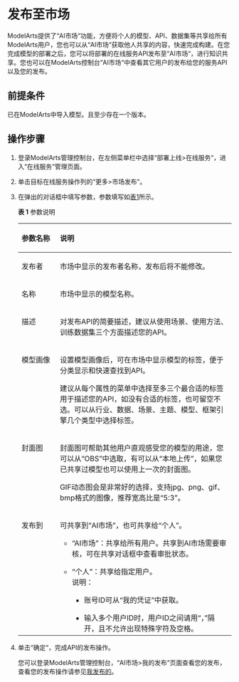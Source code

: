 # 发布至市场<a name="modelarts_23_0064"></a>

ModelArts提供了“AI市场“功能，方便将个人的模型、API、数据集等共享给所有ModelArts用户，您也可以从“AI市场“获取他人共享的内容，快速完成构建。在您完成模型的部署之后，您可以将部署的在线服务API发布至“AI市场“，进行知识共享。您也可以在ModelArts控制台“AI市场“中查看其它用户的发布给您的服务API以及您的发布。

## 前提条件<a name="section1714112917182"></a>

已在ModelArts中导入模型。且至少存在一个版本。

## 操作步骤<a name="section35331163915"></a>

1.  登录ModelArts管理控制台，在左侧菜单栏中选择“部署上线\>在线服务“，进入“在线服务“管理页面。
2.  单击目标在线服务操作列的“更多\>市场发布“。
3.  在弹出的对话框中填写参数，参数填写如[表1](#table5127135124020)所示。

    **表 1**  参数说明

    <a name="table5127135124020"></a>
    <table><thead align="left"><tr id="row121252354404"><th class="cellrowborder" valign="top" width="17.93%" id="mcps1.2.3.1.1"><p id="p41251135194011"><a name="p41251135194011"></a><a name="p41251135194011"></a>参数名称</p>
    </th>
    <th class="cellrowborder" valign="top" width="82.07%" id="mcps1.2.3.1.2"><p id="p01251835174011"><a name="p01251835174011"></a><a name="p01251835174011"></a>说明</p>
    </th>
    </tr>
    </thead>
    <tbody><tr id="row111251935104012"><td class="cellrowborder" valign="top" width="17.93%" headers="mcps1.2.3.1.1 "><p id="p111252358405"><a name="p111252358405"></a><a name="p111252358405"></a>发布者</p>
    </td>
    <td class="cellrowborder" valign="top" width="82.07%" headers="mcps1.2.3.1.2 "><p id="p1612583511401"><a name="p1612583511401"></a><a name="p1612583511401"></a>市场中显示的发布者名称，发布后将不能修改。</p>
    </td>
    </tr>
    <tr id="row61258351405"><td class="cellrowborder" valign="top" width="17.93%" headers="mcps1.2.3.1.1 "><p id="p3125193544010"><a name="p3125193544010"></a><a name="p3125193544010"></a>名称</p>
    </td>
    <td class="cellrowborder" valign="top" width="82.07%" headers="mcps1.2.3.1.2 "><p id="p121251535204014"><a name="p121251535204014"></a><a name="p121251535204014"></a>市场中显示的模型名称。</p>
    </td>
    </tr>
    <tr id="row1312511355404"><td class="cellrowborder" valign="top" width="17.93%" headers="mcps1.2.3.1.1 "><p id="p1312516358402"><a name="p1312516358402"></a><a name="p1312516358402"></a>描述</p>
    </td>
    <td class="cellrowborder" valign="top" width="82.07%" headers="mcps1.2.3.1.2 "><p id="p1412593516404"><a name="p1412593516404"></a><a name="p1412593516404"></a>对发布API的简要描述，建议从使用场景、使用方法、训练数据集三个方面描述您的API。</p>
    </td>
    </tr>
    <tr id="row1512543519406"><td class="cellrowborder" valign="top" width="17.93%" headers="mcps1.2.3.1.1 "><p id="p2125935134016"><a name="p2125935134016"></a><a name="p2125935134016"></a>模型画像</p>
    </td>
    <td class="cellrowborder" valign="top" width="82.07%" headers="mcps1.2.3.1.2 "><p id="p1012583574010"><a name="p1012583574010"></a><a name="p1012583574010"></a>设置模型画像后，可在市场中显示模型的标签，便于分类显示和快速查找到API。</p>
    <p id="p512563518405"><a name="p512563518405"></a><a name="p512563518405"></a>建议从每个属性的菜单中选择至多三个最合适的标签用于描述您的API，如没有合适的标签，也可留空不选。可以从行业、数据、场景、主题、模型、框架引擎几个类型中选择标签。</p>
    </td>
    </tr>
    <tr id="row11126183511406"><td class="cellrowborder" valign="top" width="17.93%" headers="mcps1.2.3.1.1 "><p id="p1812523516402"><a name="p1812523516402"></a><a name="p1812523516402"></a>封面图</p>
    </td>
    <td class="cellrowborder" valign="top" width="82.07%" headers="mcps1.2.3.1.2 "><p id="p121261735174016"><a name="p121261735174016"></a><a name="p121261735174016"></a>封面图可帮助其他用户直观感受您的模型的用途，您可以从<span class="parmname" id="parmname9126173515403"><a name="parmname9126173515403"></a><a name="parmname9126173515403"></a>“OBS”</span>中选取，有可以从<span class="parmname" id="parmname71261135164012"><a name="parmname71261135164012"></a><a name="parmname71261135164012"></a>“本地上传”</span>，如果您已共享过模型也可以使用上一次的封面图。</p>
    <p id="p12126163516408"><a name="p12126163516408"></a><a name="p12126163516408"></a>GIF动态图会是非常好的选择，支持jpg、png、gif、bmp格式的图像，推荐宽高比是<span class="parmname" id="parmname6126103516406"><a name="parmname6126103516406"></a><a name="parmname6126103516406"></a>“5:3”</span>。</p>
    </td>
    </tr>
    <tr id="row13127183584011"><td class="cellrowborder" valign="top" width="17.93%" headers="mcps1.2.3.1.1 "><p id="p1126113574013"><a name="p1126113574013"></a><a name="p1126113574013"></a>发布到</p>
    </td>
    <td class="cellrowborder" valign="top" width="82.07%" headers="mcps1.2.3.1.2 "><p id="p111261635164012"><a name="p111261635164012"></a><a name="p111261635164012"></a>可共享到<span class="parmname" id="parmname1912653544019"><a name="parmname1912653544019"></a><a name="parmname1912653544019"></a>“AI市场”</span>，也可共享给<span class="parmname" id="parmname7126153564015"><a name="parmname7126153564015"></a><a name="parmname7126153564015"></a>“个人”</span>。</p>
    <a name="ul2126183516407"></a><a name="ul2126183516407"></a><ul id="ul2126183516407"><li><span class="parmname" id="parmname191261235104011"><a name="parmname191261235104011"></a><a name="parmname191261235104011"></a>“AI市场”</span>：共享给所有用户。共享到AI市场需要审核，可在共享对话框中查看审批状态。</li></ul>
    <a name="ul1912773515404"></a><a name="ul1912773515404"></a><ul id="ul1912773515404"><li><span class="parmname" id="parmname51261735194016"><a name="parmname51261735194016"></a><a name="parmname51261735194016"></a>“个人”</span>：共享给指定用户。<div class="note" id="note12127235184010"><a name="note12127235184010"></a><a name="note12127235184010"></a><span class="notetitle"> 说明： </span><div class="notebody"><a name="ul91261435164016"></a><a name="ul91261435164016"></a><ul id="ul91261435164016"><li>账号ID可从<span class="parmname" id="parmname1012612352402"><a name="parmname1012612352402"></a><a name="parmname1012612352402"></a>“我的凭证”</span>中获取。</li></ul>
    <a name="ul18127183519405"></a><a name="ul18127183519405"></a><ul id="ul18127183519405"><li>输入多个用户ID时，用户ID之间请用<span class="parmname" id="parmname1412710358405"><a name="parmname1412710358405"></a><a name="parmname1412710358405"></a>“，”</span>隔开，且不允许出现特殊字符及空格。</li></ul>
    </div></div>
    </li></ul>
    </td>
    </tr>
    </tbody>
    </table>

4.  单击“确定“，完成API的发布操作。

    您可以登录ModelArts管理控制台，“AI市场\>我的发布“页面查看您的发布，查看您的发布操作请参见[我发布的](AI市场.md#section15118123915)。


